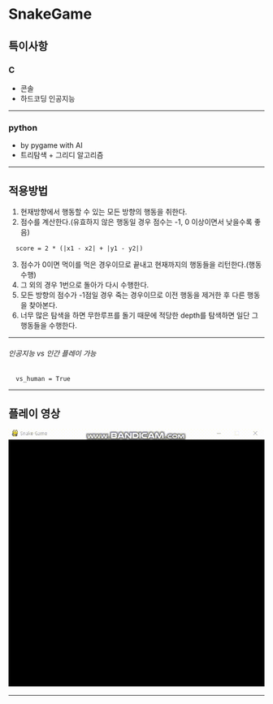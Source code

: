 SnakeGame
=========

## 특이사항
### C
- 콘솔
- 하드코딩 인공지능
***
### python
- by pygame with AI
- 트리탐색 + 그리디 알고리즘
***
## 적용방법
1. 현재방향에서 행동할 수 있는 모든 방향의 행동을 취한다.
2. 점수를 계산한다.(유효하지 않은 행동일 경우 점수는 -1, 0 이상이면서 낮을수록 좋음)

```
  score = 2 * (|x1 - x2| + |y1 - y2|)
```

3. 점수가 0이면 먹이를 먹은 경우이므로 끝내고 현재까지의 행동들을 리턴한다.(행동 수행)
4. 그 외의 경우 1번으로 돌아가 다시 수행한다.
5. 모든 방향의 점수가 -1점일 경우 죽는 경우이므로 이전 행동을 제거한 후 다른 행동을 찾아본다.
6. 너무 많은 탐색을 하면 무한루프를 돌기 때문에 적당한 depth를 탐색하면 일단 그 행동들을 수행한다.
***

###### 인공지능 vs 인간 플레이 가능

```
  vs_human = True
```

***

## 플레이 영상
![Alt text](snake.gif)

***
